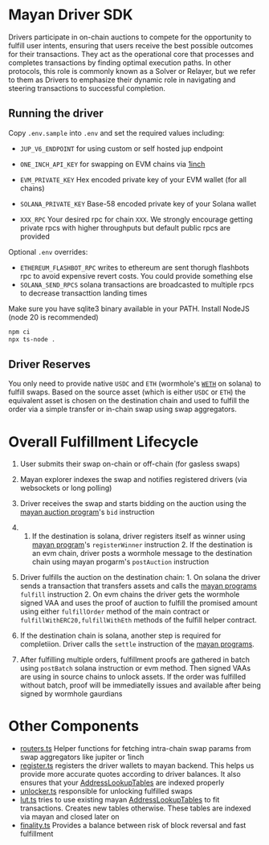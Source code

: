# Mayan Driver SDK
Drivers participate in on-chain auctions to compete for the opportunity to fulfill user intents, ensuring that users receive the best possible outcomes for their transactions. They act as the operational core that processes and completes transactions by finding optimal execution paths. In other protocols, this role is commonly known as a Solver or Relayer, but we refer to them as Drivers to emphasize their dynamic role in navigating and steering transactions to successful completion.

## Running the driver

Copy `.env.sample` into `.env` and set the required values including:

-   `JUP_V6_ENDPOINT` for using custom or self hosted jup endpoint
-   `ONE_INCH_API_KEY` for swapping on EVM chains via [1inch](https://portal.1inch.dev/)

-   `EVM_PRIVATE_KEY` Hex encoded private key of your EVM wallet (for all chains)
-   `SOLANA_PRIVATE_KEY` Base-58 encoded private key of your Solana wallet

-   `XXX_RPC` Your desired rpc for chain `XXX`. We strongly encourage getting private rpcs with higher throughputs but default public rpcs are provided

Optional `.env` overrides:

-   `ETHEREUM_FLASHBOT_RPC` writes to ethereum are sent thorugh flashbots rpc to avoid expensive revert costs. You could provide something else
-   `SOLANA_SEND_RPCS` solana transactions are broadcasted to multiple rpcs to decrease transacttion landing times

Make sure you have sqlite3 binary available in your PATH.
Install NodeJS (node 20 is recommended)

```bash
npm ci
npx ts-node .
```

## Driver Reserves

You only need to provide native `USDC` and `ETH` (wormhole's [`WETH`](https://solscan.io/account/7vfCXTUXx5WJV5JADk17DUJ4ksgau7utNKj4b963voxs) on solana) to fulfill swaps. Based on the source asset (which is either `USDC` or `ETH`) the equivalent asset is chosen on the destination chain and used to fulfill the order via a simple transfer or in-chain swap using swap aggregators.



# Overall Fulfillment Lifecycle

1. User submits their swap on-chain or off-chain (for gasless swaps)
2. Mayan explorer indexes the swap and notifies registered drivers (via websockets or long polling)
3. Driver receives the swap and starts bidding on the auction using the [mayan auction program](https://explorer.solana.com/account/9w1D9okTM8xNE7Ntb7LpaAaoLc6LfU9nHFs2h2KTpX1H)'s `bid` instruction

4.  1. If the destination is solana, driver registers itself as winner using [mayan program](https://explorer.solana.com/account/BLZRi6frs4X4DNLw56V4EXai1b6QVESN1BhHBTYM9VcY)'s `registerWinner` instruction 2. If the destination is an evm chain, driver posts a wormhole message to the destination chain using mayan progarm's `postAuction` instruction

5. Driver fulfills the auction on the destination chain: 1. On solana the driver sends a transaction that transfers assets and calls the [mayan programs](https://explorer.solana.com/account/BLZRi6frs4X4DNLw56V4EXai1b6QVESN1BhHBTYM9VcY) `fulfill` instruction 2. On evm chains the driver gets the wormhole signed VAA and uses the proof of auction to fulfill the promised amount using either `fulfillOrder` method of the main contract or
   `fulfillWithERC20,fulfillWithEth` methods of the fulfill helper contract.

6. If the destination chain is solana, another step is required for completiion. Driver calls the `settle` instruction of the [mayan programs](https://explorer.solana.com/account/BLZRi6frs4X4DNLw56V4EXai1b6QVESN1BhHBTYM9VcY).

7. After fulfilling multiple orders, fulfillment proofs are gathered in batch using `postBatch` solana instruction or evm method. Then signed VAAs are using in source chains to unlock assets. If the order was fulfilled without batch, proof will be immediatelly issues and available after being signed  by wormhole gaurdians

# Other Components

-   [routers.ts](src/driver/routers.ts) Helper functions for fetching intra-chain swap params from swap aggregators like jupiter or 1inch
-   [register.ts](src/driver/register.ts) registers the driver wallets to mayan backend. This helps us provide more accurate quotes according to driver balances. It also ensures that your [AddressLookupTables](https://solana.com/docs/advanced/lookup-tables) are indexed properly
-   [unlocker.ts](src/driver/unlocker.ts) responsible for unlocking fulfilled swaps
-   [lut.ts](src/utils/lut.ts) tries to use existing mayan [AddressLookupTables](https://solana.com/docs/advanced/lookup-tables) to fit transactions. Creates new tables otherwise. These tables are indexed via mayan and closed later on
-   [finality.ts](src/utils/finality.ts) Provides a balance between risk of block reversal and fast fulfillment
